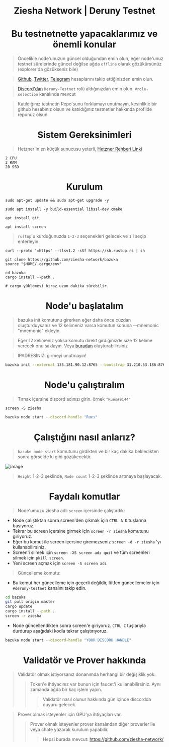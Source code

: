 <h1 align="center"> Ziesha Network | Deruny Testnet </h1>


<h1 align="center"> Bu testnetnette yapacaklarımız ve önemli konular </h1>

> Öncelikle node'unuzun güncel olduğundan emin olun, eğer node'unuz testnet sürelerinde güncel değilse ağda `offline` olarak gözükürsünüz (explorer'da gözükseniz bile)

> [Github](https://github.com/ziesha-network), [Twitter](https://twitter.com/ZieshaNetwork), [Telegram](https://t.me/ZieshaNetworkOfficial) hesaplarını takip ettiğinizden emin olun.

> [Discord'dan](discord.gg/zieshanetwork) `Deruny-Testnet` rolü aldığınızdan emin olun. `#role-selection` kanalında mevcut

> Katıldığınız testnetin Repo'sunu forklamayı unutmayın, kesinlikle bir github hesabınız olsun ve katıldığınız testnetler hakkında profilde reponuz olsun.

<h1 align="center"> Sistem Gereksinimleri </h1>

>  Hetzner'in en küçük sunucusu yeterli, [Hetzner Rehberi Linki](https://github.com/ruesandora/Hetzner/blob/main/README.md)
```
2 CPU
2 RAM
20 SSD
```

<h1 align="center"> Kurulum </h1>

```
sudo apt-get update && sudo apt-get upgrade -y
```
```
sudo apt install -y build-essential libssl-dev cmake
```
```
apt install git
```
```
apt install screen
```

> `rustup`'u kurduğunuzda `1-2-3` seçenekleri gelecek ve `1`'i seçip enterleyin.

```
curl --proto '=https' --tlsv1.2 -sSf https://sh.rustup.rs | sh
```
```
git clone https://github.com/ziesha-network/bazuka
source "$HOME/.cargo/env"
```
```
cd bazuka
cargo install --path .

# cargo yüklemesi biraz uzun dakika sürebilir.
```

<h1 align="center"> Node'u başlatalım </h1>

> bazuka init komutunu girerken eğer daha önce cüzdan oluşturduysanız ve 12 kelimeniz varsa komutun sonuna --mnemonic "mnemonic" ekleyin.

> Eğer 12 kelimeniz yoksa komutu direkt girdiğinizde size 12 kelime verecek onu saklayın. Veya [buradan](http://ziesha.network/zeejs/) oluşturabilirsiniz

> IPADRESİNİZİ girmeyi unutmayın!

```sh
bazuka init --external 135.181.90.12:8765 --bootstrap 31.210.53.186:8765
```

<h1 align="center"> Node'u çalıştıralım </h1>

> Tırnak içersine discord adınızı girin. örnek `"Rues#9144"`

```
screen -S ziesha
```
```sh
bazuka node start --discord-handle "Rues"
```

<h1 align="center"> Çalıştığını nasıl anlarız? </h1>

> `bazuke node start` komutunu girdikten ve bir kaç dakika bekledikten sonra görselde ki gibi gözükecektir.

![image](https://user-images.githubusercontent.com/101149671/215362906-ab86fec5-77b5-4a6d-b951-104525cf1b3d.png)

> `Height` 1-2-3 şeklinde, `Node count` 1-2-3 şeklinde artmaya başlayacak.

<h1 align="center"> Faydalı komutlar </h1>

> Node'umuzu ziesha adlı `screen` içersinde çalıştırdık:

* Node çalıştıktan sonra screen'den çıkmak için `CTRL A D` tuşlarına basıyoruz.
* Tekrar bu screen içersine girmek için `screen -r ziesha` komutunu giriyoruz.
* Eğer bu komut ile screen içersine giremezseniz `screen -d -r ziesha` 'yı kullanabilirsiniz.
* Screen'i silmek için `screen -XS screen adı quit` ve tüm screenleri silmek için `pkill screen`.
* Yeni screen açmak için `screen -S screen adı`

> Güncelleme komutu:

* Bu komut her güncelleme için geçerli değildir, lütfen güncellemeler için `#deruny-testnet` kanalını takip edin.

```sh
cd bazuka
git pull origin master
cargo update
cargo install --path .
screen -r ziesha
```
* Node güncellendikten sonra screen'e giriyoruz. `CTRL C` tuşlarıyla durdurup aşağıdaki kodla tekrar çalıştırıyoruz.
```sh
bazuka node start --discord-handle "YOUR DISCORD HANDLE"
```

<h1 align="center"> Validatör ve Prover hakkında </h1>

> Validatör olmak istiyorsanız donanımda herhangi bir değişiklik yok.
>> Token'e ihtiyacınız var bunun için faucet'i kullanabilirsiniz. Aynı zamanda ağda bir kaç işlem yapın.
>>> Validatör nasıl olunur hakkında gün içinde discordda duyuru gelecek.

> Prover olmak isteyenler için GPU'ya ihtiyaçları var.
>> Prover olmak isteyenler prover kanalından diğer proverler ile veya chate yazarak kurulum yapabilir.
>>> Hepsi burada mevcut: https://github.com/ziesha-network/









































